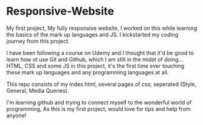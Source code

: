 # Responsive-Website
My first project, 
My fully responsive website, I worked on this while learning the basics of the mark up languages and JS. I kickstarted my coding journey from this project.

I have been following a course on Udemy and I thought that it'd be good to learn how ot use Git and Github, which I am still in the midst of doing...
HTML, CSS and some JS in this project, it's the first time ever touching these mark up languages and any programming languages at all. 

This repo consists of my index.html, several pages of css; seperated (Style, General, Media Queries). 

I'm learning github and trying to connect myself to the wonderful world of programming, 
As this is my first project, would love for tips and help from anyone!
